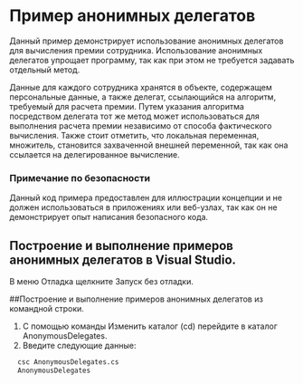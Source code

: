 ﻿# Пример анонимных делегатов

Данный пример демонстрирует использование анонимных делегатов для вычисления премии сотрудника. Использование анонимных делегатов упрощает программу, так как при этом не требуется задавать отдельный метод.

Данные для каждого сотрудника хранятся в объекте, содержащем персональные данные, а также делегат, ссылающийся на алгоритм, требуемый для расчета премии. Путем указания алгоритма посредством делегата тот же метод может использоваться для выполнения расчета премии независимо от способа фактического вычисления. Также стоит отметить, что локальная переменная, множитель, становится захваченной внешней переменной, так как она ссылается на делегированное вычисление.

### Примечание по безопасности

Данный код примера предоставлен для иллюстрации концепции и не должен использоваться в приложениях или веб-узлах, так как он не демонстрирует опыт написания безопасного кода.

## Построение и выполнение примеров анонимных делегатов в Visual Studio.

В меню Отладка щелкните Запуск без отладки.

##Построение и выполнение примеров анонимных делегатов из командной строки.

1. С помощью команды Изменить каталог (cd) перейдите в каталог AnonymousDelegates.
2. Введите следующие данные:
  ```bash
    csc AnonymousDelegates.cs
    AnonymousDelegates
```
